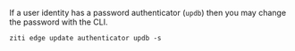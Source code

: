 

If a user identity has a password authenticator (`updb`) then you may change the password with the CLI.

```text
ziti edge update authenticator updb -s
```
